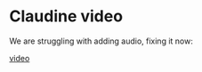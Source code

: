 # Claudine video

We are struggling with adding audio, fixing it now:

<a href="claudine.mp4">video</a>
